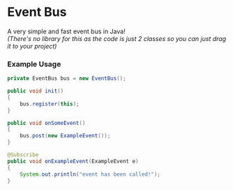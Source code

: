 # Event Bus
A very simple and fast event bus in Java!  
*(There's no library for this as the code is just 2 classes so you can just drag it to your project)*

### Example Usage
```java
private EventBus bus = new EventBus();

public void init()
{
    bus.register(this);
}

public void onSomeEvent()
{
    bus.post(new ExampleEvent());
}

@Subscribe
public void onExampleEvent(ExampleEvent e)
{
    System.out.println("event has been called!");
}
```

